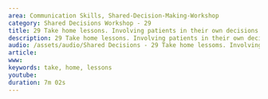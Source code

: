```yaml
---
area: Communication Skills, Shared-Decision-Making-Workshop
category: Shared Decisions Workshop - 29
title: 29 Take home lessons. Involving patients in their own decisions
description: 29 Take home lessons. Involving patients in their own decisions
audio: /assets/audio/Shared Decisions - 29 Take home lessoms. Involving patients in their own decisions. Dave Tomson - MQ.mp3
article: 
www: 
keywords: take, home, lessons
youtube: 
duration: 7m 02s
--- 
```

